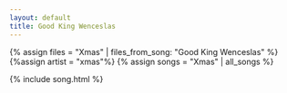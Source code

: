 ```yaml
---
layout: default
title: Good King Wenceslas
---
```


{% assign files = "Xmas" | files_from_song: "Good King Wenceslas" %}
{%assign artist = "xmas"%}
{% assign songs = "Xmas" | all_songs %}

 
{% include song.html %}